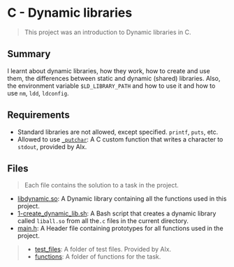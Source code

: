 # C - Dynamic libraries

> This project was an introduction to Dynamic libraries in C.

## Summary

I learnt about dynamic libraries, how they work, how to create and use them, the differences between static and dynamic (shared) libraries. Also, the environment variable `$LD_LIBRARY_PATH` and how to use it and how to use `nm`, `ldd`, `ldconfig`.

## Requirements

- Standard libraries are not allowed, except specified. `printf`, `puts`, etc.
- Allowed to use [`_putchar`](https://github.com/alx-tools/_putchar.c/blob/master/_putchar.c): A
C custom function that writes a character to `stdout`, provided by Alx.

## Files

> Each file contains the solution to a task in the project.

- [libdynamic.so](https://github.com/Ebube-Ochemba/alx-low_level_programming/blob/master/0x18-dynamic_libraries/libdynamic.so): A Dynamic library containing all the functions used in this project.
- [1-create_dynamic_lib.sh](https://github.com/Ebube-Ochemba/alx-low_level_programming/blob/master/0x18-dynamic_libraries/1-create_dynamic_lib.sh): A Bash script that creates a dynamic library called `liball.so` from all the`.c` files in the current directory.
- [main.h](https://github.com/Ebube-Ochemba/alx-low_level_programming/blob/master/0x18-dynamic_libraries/main.h): A Header file containing prototypes for all functions used in the project.

> - [test_files](https://github.com/Ebube-Ochemba/alx-low_level_programming/tree/master/0x18-dynamic_libraries/test_files): A folder of test files. Provided by Alx.
> - [functions](https://github.com/Ebube-Ochemba/alx-low_level_programming/tree/master/0x18-dynamic_libraries/functions): A folder of functions for the task.
